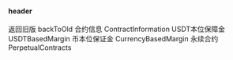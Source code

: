 #### header

返回旧版 backToOld
合约信息 ContractInformation
USDT本位保障金 USDTBasedMargin
币本位保证金 CurrencyBasedMargin
永续合约 PerpetualContracts
